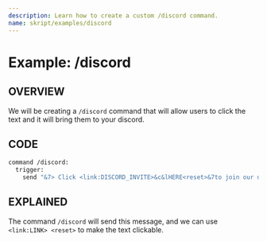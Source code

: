 ```yaml
---
description: Learn how to create a custom /discord command.
name: skript/examples/discord
---
```


# Example: /discord

## OVERVIEW

We will be creating a `/discord` command that will allow users to click the text and it will bring them to your discord.

## CODE

```vb
command /discord:
  trigger:
    send "&7> Click <link:DISCORD_INVITE>&c&lHERE<reset>&7to join our discord."
```

## EXPLAINED

The command `/discord` will send this message, and we can use `<link:LINK> <reset>` to make the text clickable.
